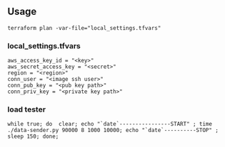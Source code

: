 ## Usage

`terraform plan -var-file="local_settings.tfvars"`

### local_settings.tfvars
```
aws_access_key_id = "<key>"
aws_secret_access_key = "<secret>"
region = "<region>"
conn_user = "<image ssh user>"
conn_pub_key = "<pub key path>"
conn_priv_key = "<private key path>"
```


### load tester
```while true; do  clear; echo "`date`----------------START" ; time ./data-sender.py 90000 8 1000 10000; echo "`date`----------STOP" ; sleep 150; done;```
